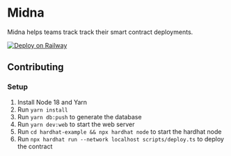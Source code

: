 # Midna

Midna helps teams track track their smart contract deployments.

[![Deploy on Railway](https://railway.app/button.svg)](https://railway.app/template/qc4V0T?referralCode=kMU60t)

## Contributing

### Setup

1. Install Node 18 and Yarn
2. Run `yarn install`
3. Run `yarn db:push` to generate the database
4. Run `yarn dev:web` to start the web server
5. Run `cd hardhat-example && npx hardhat node` to start the hardhat node
6. Run `npx hardhat run --network localhost scripts/deploy.ts` to deploy the contract
